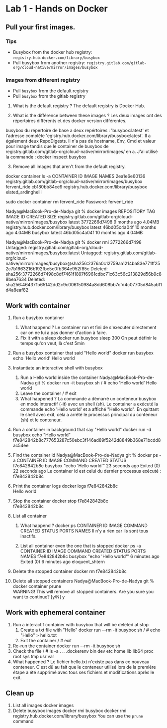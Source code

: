 # Lab 1 - Hands on Docker

## Pull your first images.

### Tips

- Busybox from the docker hub registry: `registry.hub.docker.com/library/busybox`
- Pull busybox from another registry: `registry.gitlab.com/gitlab-org/cloud-native/mirror/images/busybox`

### Images from different registry

- Pull `busybox` from the default registry
- Pull `busybox` from the gitlab registry

1. What is the default registry ?
The default registry is Docker Hub.

2. What is the différence between these images ?
Les deux images ont des répertoires différents et des docker version différentes.

busybox du répertoire de base a deux repértoires : 'busybox:latest' et l'adresse complète 'egistry.hub.docker.com/library/busybox:latest'. 
Il a également deux RepoDigests. 
Il n'a pas de hostname, Env, Cmd et valeur pour image tandis que le container de busybox de registry.gitlab.com/gitlab-org/cloud-native/mirror/images/ en a. 
J'ai utilisé la commande : docker inspect busybox

3. Remove all images that aren't from the default registry.

docker container ls -a
CONTAINER ID   IMAGE                                                                           NAMES
2ea1e6e60136   registry.gitlab.com/gitlab-org/cloud-native/mirror/images/busybox              fervent_ride
cb180bb84ce9   registry.hub.docker.com/library/busybox                                        elated_ardinghelli

sudo docker container rm fervent_ride
Password:
fervent_ride

Nadya@MacBook-Pro-de-Nadya git % docker images
REPOSITORY                                                          TAG                    IMAGE ID       CREATED         SIZE
registry.gitlab.com/gitlab-org/cloud-native/mirror/images/busybox   latest                 3772266d7498   9 months ago    4.04MB
registry.hub.docker.com/library/busybox                             latest                 46bd05c4a04f   10 months ago   4.04MB
busybox                                                             latest                 46bd05c4a04f   10 months ago   4.04MB

Nadya@MacBook-Pro-de-Nadya git % docker rmi 3772266d7498                                                     
Untagged: registry.gitlab.com/gitlab-org/cloud-native/mirror/images/busybox:latest
Untagged: registry.gitlab.com/gitlab-org/cloud-native/mirror/images/busybox@sha256:2376a0c12759aa1214ba83e771ff252c7b1663216b192fbe5e0fb364e952f85c
Deleted: sha256:3772266d7498c8df7461f1897f6961cdbc71c63c56c213829d56b9c88bea7634
Deleted: sha256:464371b65142dd2c9c006150984a8dd608bb7cfd4c07705d845ab11d4a8eaf82

## Work with container

1. Run a busybox container
   1. What happend ?
      Le container run et fini de s'executer directement car on ne lui a pas donner d'action à faire. 
   2. Fix it with a sleep
      docker run busybox sleep 300
      On peut définir le temps qu'on veut, là c'est 5min

2. Run a busybox container that said "Hello world"
   docker run busybox echo 'Hello world'
   Hello world

3. Instantiate an interactive shell with busybox
   1. Run a Hello world inside the container
      Nadya@MacBook-Pro-de-Nadya git % docker run -it busybox sh
      / # echo 'Hello world'
      Hello world
   2. Leave the container
      / # exit
   3. What happened ?
      La commande a démarré un conteneur busybox en mode interactif (-it) avec un shell (sh). 
      Le container a exécuté la commande  echo 'Hello world' et a affiché "Hello world".
      En quittant le shell avec exit, cela a arrêté le processus principal du conteneur (sh) et le conteneur.
      
4. Run a container in background that say "Hello world"
docker run -d busybox echo "Hello world"
f7e842842b8c777653287c50ebc3f146ad89f5242d8849b368e71bcdd8ac54ee

5. Find the container id
Nadya@MacBook-Pro-de-Nadya git % docker ps -a
CONTAINER ID   IMAGE                                     COMMAND                CREATED          STATUS                        
f7e842842b8c   busybox                                   "echo 'Hello world'"   23 seconds ago   Exited (0) 22 seconds ago
Le container id est celui du dernier processus exécuté : f7e842842b8c

6. Print the container logs
docker logs f7e842842b8c  
Hello world

7. Stop the container
docker stop f7e842842b8c  
f7e842842b8c

8. List all container
   1. What happend ?
   docker ps
   CONTAINER ID   IMAGE     COMMAND   CREATED   STATUS    PORTS     NAMES
   Il n'y a rien car ils sont tous inactifs. 

   2. List all container even the one that is stopped
   docker ps -a
   CONTAINER ID   IMAGE          COMMAND                CREATED          STATUS                        PORTS     NAMES
   f7e842842b8c   busybox        "echo 'Hello world'"   6 minutes ago    Exited (0) 6 minutes ago                eloquent_shtern

9. Delete the stopped container
docker rm f7e842842b8c

10. Delete all stopped containers
Nadya@MacBook-Pro-de-Nadya git % docker container prune          
WARNING! This will remove all stopped containers.
Are you sure you want to continue? [y/N] y


## Work with ephemeral container

1. Run a interactif container with busybox that will be deleted at stop
   1. Create a txt file with "Hello"
      docker run --rm -it busybox sh
      / # echo "Hello" > hello.txt
   2. Exit the container
      / # exit
2. Re-run the container 
   docker run --rm -it busybox sh
3. Check the file 
   / # ls -a
   .           ..          .dockerenv  bin         dev         etc         home        lib         lib64       proc        root        sys         tmp         usr         var
4. What happened ?
   Le fichier hello.txt n'existe pas dans ce nouveau conteneur. 
   C'est dû au fait que le conteneur utilisé lors de la première étape a été supprimé avec tous ses fichiers et modifications après le exit. 

## Clean up

1. List all images
   docker images
2. Delete busybox images
   docker rmi busybox
   docker rmi registry.hub.docker.com/library/busybox 
You can use the `prune` command